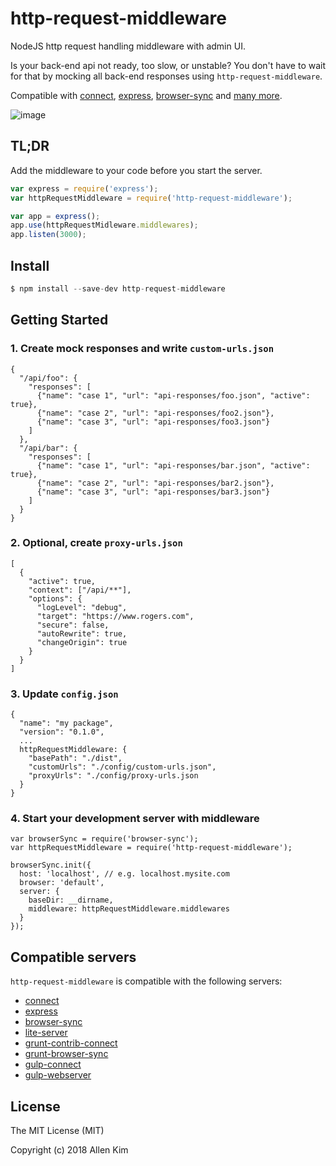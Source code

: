 # http-request-middleware

NodeJS http request handling middleware with admin UI.

Is your back-end api not ready, too slow, or unstable? You don't have to wait for that by mocking all back-end responses using `http-request-middleware`.

Compatible with [connect](https://github.com/senchalabs/connect), [express](https://github.com/strongloop/express), [browser-sync](https://github.com/BrowserSync/browser-sync) and [many more](#compatible-servers).

![image](https://user-images.githubusercontent.com/1437734/34921357-fd4a5be4-f94e-11e7-8273-a3c94d3b38c9.png)

## TL;DR

Add the middleware to your code before you start the server.

```javascript
var express = require('express');
var httpRequestMiddleware = require('http-request-middleware');

var app = express();
app.use(httpRequestMidleware.middlewares);
app.listen(3000);
```

## Install

  ```javascript
  $ npm install --save-dev http-request-middleware
  ```

## Getting Started

  ### 1. Create mock responses and write `custom-urls.json`
  ```
  {
    "/api/foo": {
      "responses": [ 
        {"name": "case 1", "url": "api-responses/foo.json", "active": true},
        {"name": "case 2", "url": "api-responses/foo2.json"},
        {"name": "case 3", "url": "api-responses/foo3.json"}
      ]
    },
    "/api/bar": {
      "responses": [ 
        {"name": "case 1", "url": "api-responses/bar.json", "active": true},
        {"name": "case 2", "url": "api-responses/bar2.json"},
        {"name": "case 3", "url": "api-responses/bar3.json"}
      ]
    }
  }
  ```

  ### 2. Optional, create `proxy-urls.json`
  ```
  [
    {
      "active": true,
      "context": ["/api/**"],
      "options": {
        "logLevel": "debug",
        "target": "https://www.rogers.com",
        "secure": false,
        "autoRewrite": true,
        "changeOrigin": true
      }
    }
  ] 
  ```

  ### 3. Update `config.json`
  ```
  {
    "name": "my package",
    "version": "0.1.0",
    ...
    httpRequestMiddleware: {
      "basePath": "./dist",
      "customUrls": "./config/custom-urls.json",
      "proxyUrls": "./config/proxy-urls.json
    }
  }
  ```

  ### 4. Start your development server with middleware
  ```
  var browserSync = require('browser-sync');
  var httpRequestMiddleware = require('http-request-middleware');

  browserSync.init({
    host: 'localhost', // e.g. localhost.mysite.com
    browser: 'default',
    server: {
      baseDir: __dirname,
      middleware: httpRequestMiddleware.middlewares
    }
  });
  ```

## Compatible servers
`http-request-middleware` is compatible with the following servers:

* [connect](https://www.npmjs.com/package/connect)
* [express](https://www.npmjs.com/package/express)
* [browser-sync](https://www.npmjs.com/package/browser-sync)
* [lite-server](https://www.npmjs.com/package/lite-server)
* [grunt-contrib-connect](https://www.npmjs.com/package/grunt-contrib-connect)
* [grunt-browser-sync](https://www.npmjs.com/package/grunt-browser-sync)
* [gulp-connect](https://www.npmjs.com/package/gulp-connect)
* [gulp-webserver](https://www.npmjs.com/package/gulp-webserver)

## License

The MIT License (MIT)

Copyright (c) 2018 Allen Kim
